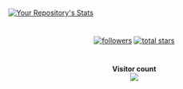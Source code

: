 #
<!-- <p align="center">
  <img src ="https://github-readme-stats.vercel.app/api/top-langs/?username=SenchaBrest&langs_count=&theme=onedark&count_private=false" width="600" height="400">
  <img src ="https://github-readme-stats.vercel.app/api?username=SenchaBrest&show_icons=true&theme=onedark&count_private=false" width="600" height="400"> -->
[![Your Repository's Stats](https://github-readme-stats.vercel.app/api/wakatime?username=mohamedmehdigara&theme=radical&Cache-Control=no-cache)](https://github.com/mohamedmehdigara/mohamedmehdigara)
<!--   <img src ="https://github-readme-stats.vercel.app/api/wakatime?username=SenchaBrest&v=2&theme=onedark" width="600" height="400">
</p> -->

#

<p align="center">
      <a href="https://github.com/SenchaBrest?tab=followers">
         <img alt="followers" title="Follow me on Github" src="https://custom-icon-badges.demolab.com/github/followers/SenchaBrest?color=236ad3&labelColor=1155ba&style=for-the-badge&logo=person-add&label=Follow&logoColor=white"/></a>
      <a href="https://github.com/SenchaBrest?tab=repositories&sort=stargazers">
         <img alt="total stars" title="Total stars on GitHub" src="https://custom-icon-badges.demolab.com/github/stars/SenchaBrest?color=55960c&style=for-the-badge&labelColor=488207&logo=star"/></a>
   </p>

# 

<p align="center"> 
  <b>Visitor count</b><br>
  <img src="https://profile-counter.glitch.me/SenchaBrest/count.svg" />
</p>

#
